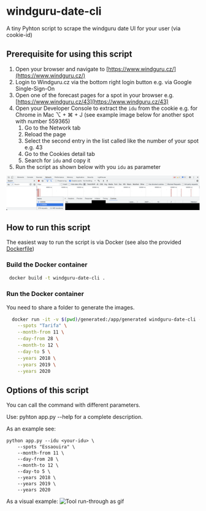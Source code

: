 # windguru-date-cli
A tiny Pyhton script to scrape the windguru date UI for your user (via cookie-id)

## Prerequisite for using this script

1. Open your browser and navigate to [https://www.windguru.cz/](https://www.windguru.cz/)
2. Login to Windguru.cz via the bottom right login button e.g. via Google Single-Sign-On
3. Open one of the forecast pages for a spot in your browser e.g. [https://www.windguru.cz/43](https://www.windguru.cz/43)
4. Open your Developer Console to extract the `idu` from the cookie e.g. for Chrome in Mac ⌥ + ⌘ + J (see example image
   below for another spot with number 559365)
   1. Go to the Network tab
   2. Reload the page
   3. Select the second entry in the list called like the number of your spot e.g. 43
   4. Go to the Cookies detail tab
   5. Search for `idu` and copy it 
6. Run the script as shown below with you `idu` as parameter

![idu extraction via Chrome Developer Tools](assets/idu_extraction.png "idu extraction via Chrome Developer Tools")
                       
## How to run this script
                         
The easiest way to run the script is via Docker (see also the provided [Dockerfile](Dockerfile))

### Build the Docker container
```bash
 docker build -t windguru-date-cli .
```

### Run the Docker container

You need to share a folder to generate the images.
```bash
  docker run -it -v $(pwd)/generated:/app/generated windguru-date-cli --idu <your-idu> \
    --spots "Tarifa" \
    --month-from 11 \
    --day-from 28 \
    --month-to 12 \
    --day-to 5 \
    --years 2018 \
    --years 2019 \
    --years 2020
```

## Options of this script

You can call the command with different parameters.

Use: pyhton app.py --help for a complete description.

As an example see:
```
python app.py --idu <your-idu> \
    --spots "Essaouira" \
    --month-from 11 \
    --day-from 28 \
    --month-to 12 \
    --day-to 5 \
    --years 2018 \
    --years 2019 \
    --years 2020
```

As a visual example:
![Tool run-through as gif](assets/example.gif "Tool run-through as gif")
